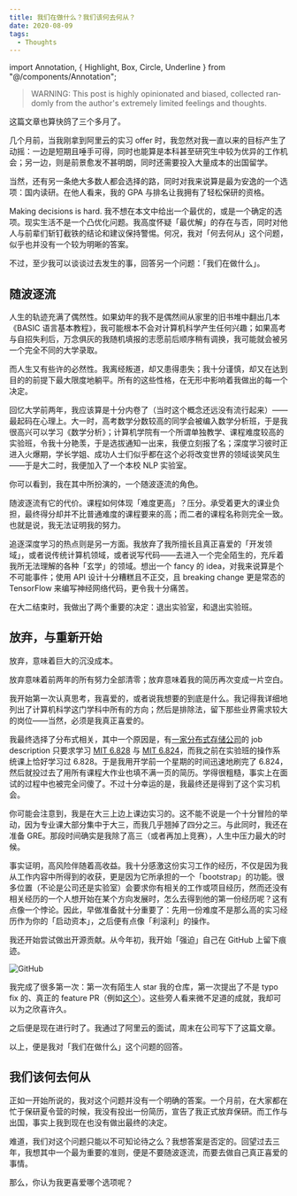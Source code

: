 ```yaml
---
title: 我们在做什么？我们该何去何从？
date: 2020-08-09
tags:
  - Thoughts
---
```


import Annotation, { Highlight, Box, Circle, Underline } from "@/components/Annotation";

<div lang="en">

> WARNING: This post is highly opinionated and biased, collected randomly from the author's extremely limited feelings and thoughts.

</div>

这篇文章也算快鸽了三个多月了。

几个月前，当我刚拿到阿里云的实习 offer 时，我忽然对我一直以来的目标产生了动摇：一边是短期且唾手可得，同时也能算是本科甚至研究生中较为优异的工作机会；另一边，则是前景愈发不甚明朗，同时还需要投入大量成本的出国留学。

当然，还有另一条绝大多数人都会选择的路，同时对我来说算是最为安逸的一个选项：国内读研。在他人看来，我的 GPA 与排名让我拥有了轻松保研的资格。

Making decisions is hard. 我不想在本文中给出一个最优的，或是一个确定的选项。现实生活不是一个凸优化问题。我高度怀疑「最优解」的存在与否，同时对他人与前辈们斩钉截铁的结论和建议保持警惕。何况，我对「何去何从」这个问题，似乎也并没有一个较为明晰的答案。

不过，至少我可以谈谈过去发生的事，回答另一个问题：<Underline>「我们在做什么」</Underline>。

## 随波逐流

人生的轨迹充满了偶然性。如果幼年的我不是偶然间从家里的旧书堆中翻出几本《BASIC 语言基本教程》，我可能根本不会对计算机科学产生任何兴趣；如果高考与自招失利后，万念俱灰的我随机填报的志愿前后顺序稍有调换，我可能就会被另一个完全不同的大学录取。

而人生又有些许的必然性。我离经叛道，却又患得患失；我十分谨慎，却又在达到目的的前提下最大限度地躺平。所有的这些性格，在无形中影响着我做出的每一个决定。

回忆大学前两年，我应该算是十分内卷了（当时这个概念还远没有流行起来）——最起码在心理上。大一时，高考数学分数较高的同学会被编入数学分析班，于是我很高兴可以学习《数学分析》；计算机学院有一个所谓单独教学、课程难度较高的实验班，令我十分艳羡，于是选拔通知一出来，我便立刻报了名；深度学习彼时正进入火爆期，学长学姐、成功人士们似乎都在这个必将改变世界的领域谈笑风生——于是大二时，我便加入了一个本校 NLP 实验室。

你可以看到，我在其中所扮演的，一个<Underline>随波逐流</Underline>的角色。

随波逐流有它的代价。课程如何体现「难度更高」？压分。承受着更大的课业负担，最终得分却并不比普通难度的课程要来的高；而二者的课程名称则完全一致。也就是说，我无法证明我的努力。

追逐深度学习的热点则是另一方面。我放弃了我所擅长且真正喜爱的「开发领域」，或者说传统计算机领域，或者说写代码——去进入一个完全陌生的，充斥着我所无法理解的各种「玄学」的领域。想出一个 fancy 的 idea，对我来说算是个不可能事件；使用 API 设计十分糟糕且不正交，且 breaking change 更是常态的 TensorFlow 来编写神经网络代码，更令我十分痛苦。

在大二结束时，我做出了两个重要的决定：<Underline>退出实验室，和退出实验班</Underline>。

## 放弃，与重新开始

放弃，意味着巨大的沉没成本。

放弃意味着前两年的所有努力全部清零；放弃意味着我的简历再次变成一片空白。

我开始第一次认真思考，我喜爱的，或者说我想要的到底是什么。我记得我详细地列出了计算机科学这门学科中所有的方向；然后是排除法，留下那些业界需求较大的岗位——当然，必须是我真正喜爱的。

我最终选择了分布式相关，其中一个原因是，有[一家分布式存储公司](https://www.smartx.com/)的 job description 只要求学习 [MIT 6.828](https://pdos.csail.mit.edu/6.828/2020/) 与 [MIT 6.824](https://pdos.csail.mit.edu/6.824/)，而我之前在实验班的操作系统课上恰好学习过 6.828。于是我用开学前一个星期的时间迅速地刷完了 6.824，然后就投过去了用所有课程大作业也填不满一页的简历。学得很粗糙，事实上在面试的过程中也被完全问傻了。不过十分幸运的是，我最终还是得到了这个实习机会。

你可能会注意到，我是在大三上边上课边实习的。这不能不说是一个十分冒险的举动，因为专业课大部分集中于大三，而我几乎翘掉了四分之三。与此同时，我还在准备 GRE。那段时间确实是我除了高三（或者再加上竞赛），人生中压力最大的时候。

事实证明，高风险伴随着高收益。我十分感激这份实习工作的经历，不仅是因为我从工作内容中所得到的收获，更是因为它所承担的一个「bootstrap」的功能。很多位置（不论是公司还是实验室）会要求你有相关的工作或项目经历，然而还没有相关经历的一个人想开始在某个方向发展时，怎么去得到他的第一份经历呢？这有点像一个悖论。因此，早做准备就十分重要了：先用一份难度不是那么高的实习经历作为你的「启动资本」，之后便有点像「利滚利」的操作。

我还开始尝试做出开源贡献。从今年初，我开始「强迫」自己在 GitHub 上留下痕迹。

![GitHub](/images/where-shall-we-go/github.png)

我完成了很多第一次：第一次有陌生人 star 我的仓库，第一次提出了不是 typo fix 的、真正的 feature PR（例如[这个](https://github.com/rust-analyzer/rust-analyzer/pull/2843)）。这些旁人看来微不足道的成就，我却可以为之欣喜许久。

之后便是现在进行时了。我通过了阿里云的面试，周末在公司写下了这篇文章。

以上，便是我对「我们在做什么」这个问题的回答。

## 我们该何去何从

正如一开始所说的，我对这个问题并没有一个明确的答案。一个月前，在大家都在忙于保研夏令营的时候，我没有投出一份简历，宣告了我正式放弃保研。而工作与出国，事实上我到现在也没有做出最终的决定。

难道，我们对这个问题只能以不可知论待之么？我想答案是否定的。回望过去三年，我想其中一个最为重要的准则，便是不要随波逐流，而要去做自己真正喜爱的事情。

那么，你认为我更喜爱哪个选项呢？

